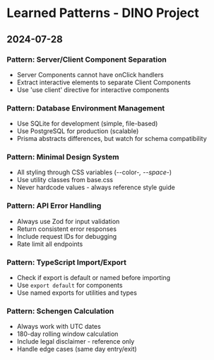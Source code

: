 # Learned Patterns - DINO Project

## 2024-07-28

### Pattern: Server/Client Component Separation
- Server Components cannot have onClick handlers
- Extract interactive elements to separate Client Components
- Use 'use client' directive for interactive components

### Pattern: Database Environment Management  
- Use SQLite for development (simple, file-based)
- Use PostgreSQL for production (scalable)
- Prisma abstracts differences, but watch for schema compatibility

### Pattern: Minimal Design System
- All styling through CSS variables (--color-*, --space-*)
- Use utility classes from base.css
- Never hardcode values - always reference style guide

### Pattern: API Error Handling
- Always use Zod for input validation
- Return consistent error responses
- Include request IDs for debugging
- Rate limit all endpoints

### Pattern: TypeScript Import/Export
- Check if export is default or named before importing
- Use `export default` for components
- Use named exports for utilities and types

### Pattern: Schengen Calculation
- Always work with UTC dates
- 180-day rolling window calculation
- Include legal disclaimer - reference only
- Handle edge cases (same day entry/exit)